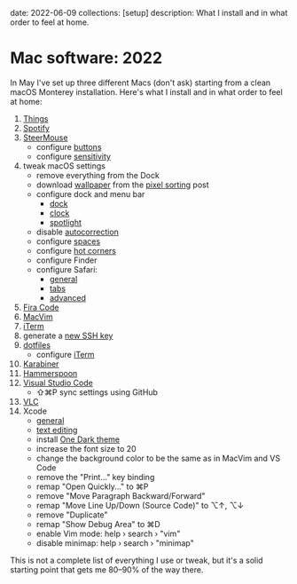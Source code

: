 date: 2022-06-09
collections: [setup]
description: What I install and in what order to feel at home.

Mac software: 2022
==================

In May I've set up three different Macs (don't ask) starting from a clean
macOS Monterey installation. Here's what I install and in what order to feel
at home:

1. [Things](https://culturedcode.com/things/)
1. [Spotify](https://www.spotify.com/us/download/mac/)
1. [SteerMouse](https://plentycom.jp/en/steermouse/download.php)
    - configure [buttons](steermouse/buttons.png)
    - configure [sensitivity](steermouse/sensitivity.png)
1. tweak macOS settings
    - remove everything from the Dock
    - download [wallpaper](/static/assets/pixel-sorting/wallpaper/flipped.jpg) from the [pixel sorting](/posts/pixel-sorting) post
    - configure dock and menu bar
        - [dock](macos/dock.png)
        - [clock](macos/clock.png)
        - [spotlight](macos/spotlight.png)
    - disable [autocorrection](macos/keyboard.png)
    - configure [spaces](macos/spaces.png)
    - configure [hot corners](macos/hot-corners.png)
    - configure Finder
    - configure Safari:
        - [general](safari/general.png)
        - [tabs](safari/tabs.png)
        - [advanced](safari/advanced.png)
1. [Fira Code](https://github.com/tonsky/FiraCode/wiki/Installing)
1. [MacVim](https://macvim-dev.github.io/macvim/)
1. [iTerm](https://iterm2.com/)
1. generate a [new SSH key](https://docs.github.com/en/authentication/connecting-to-github-with-ssh/generating-a-new-ssh-key-and-adding-it-to-the-ssh-agent)
1. [dotfiles](https://github.com/narfdotpl/dotfiles)
    - configure [iTerm](iterm.png)
1. [Karabiner](https://karabiner-elements.pqrs.org)
1. [Hammerspoon](https://www.hammerspoon.org)
1. [Visual Studio Code](https://code.visualstudio.com)
    - ⇧⌘P sync settings using GitHub
1. [VLC](https://www.videolan.org/vlc/)
1. Xcode
    - [general](xcode/general.png)
    - [text editing](xcode/text-editing.png)
    - install [One Dark theme](https://github.com/bojan/xcode-one-dark)
    - increase the font size to 20
    - change the background color to be the same as in MacVim and VS Code
    - remove the "Print..." key binding
    - remap "Open Quickly..." to ⌘P
    - remove "Move Paragraph Backward/Forward"
    - remap "Move Line Up/Down (Source Code)" to ⌥↑, ⌥↓
    - remove "Duplicate"
    - remap "Show Debug Area" to ⌘D
    - enable Vim mode: help › search › "vim"
    - disable minimap: help › search › "minimap"

This is not a complete list of everything I use or tweak, but it's a solid
starting point that gets me 80–90% of the way there.
